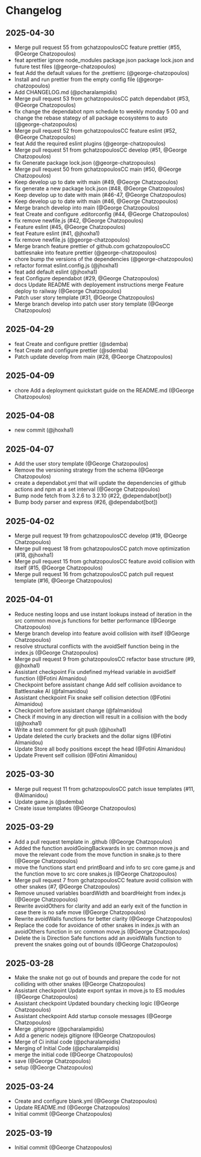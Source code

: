 # Changelog

## 2025-04-30

- Merge pull request 55 from gchatzopoulosCC feature prettier (#55, @George Chatzopoulos)
- feat aprettier ignore node_modules package.json package lock.json and future test files (@george-chatzopoulos)
- feat Add the default values for the .prettierrc (@george-chatzopoulos)
- Install and run prettier from the empty config file (@george-chatzopoulos)
- Add CHANGELOG.md (@pcharalampidis)
- Merge pull request 53 from gchatzopoulosCC patch dependabot (#53, @George Chatzopoulos)
- fix change the dependabot npm schedule to weekly monday 5 00 and change the rebase stategy of all package ecosystems to auto (@george-chatzopoulos)
- Merge pull request 52 from gchatzopoulosCC feature eslint (#52, @George Chatzopoulos)
- feat Add the required eslint plugins (@george-chatzopoulos)
- Merge pull request 51 from gchatzopoulosCC develop (#51, @George Chatzopoulos)
- fix Generate package lock.json (@george-chatzopoulos)
- Merge pull request 50 from gchatzopoulosCC main (#50, @George Chatzopoulos)
- Keep develop up to date with main (#49, @George Chatzopoulos)
- fix generate a new package lock.json (#48, @George Chatzopoulos)
- Keep develop up to date with main (#46-47, @George Chatzopoulos)
- Keep develop up to date with main (#46, @George Chatzopoulos)
- Merge branch develop into main (@George Chatzopoulos)
- feat Create and configure .editorconfig (#44, @George Chatzopoulos)
- fix remove newfile.js (#42, @George Chatzopoulos)
- Feature eslint (#45, @George Chatzopoulos)
- feat Feature eslint (#41, @jhoxha1)
- fix remove newfile.js (@george-chatzopoulos)
- Merge branch feature prettier of github.com gchatzopoulosCC battlesnake into feature prettier (@george-chatzopoulos)
- chore bump the versions of the dependencies (@george-chatzopoulos)
- refactor format eslint.config.js (@jhoxha1)
- feat add default eslint (@jhoxha1)
- feat Configure dependabot (#29, @George Chatzopoulos)
- docs Update README with deployement instructions merge Feature deploy to railway (@George Chatzopoulos)
- Patch user story template (#31, @George Chatzopoulos)
- Merge branch develop into patch user story template (@George Chatzopoulos)

## 2025-04-29

- feat Create and configure prettier (@sdemba)
- feat Create and configure prettier (@sdemba)
- Patch update develop from main (#28, @George Chatzopoulos)

## 2025-04-09

- chore Add a deployment quickstart guide on the README.md (@George Chatzopoulos)

## 2025-04-08

- new commit (@jhoxha1)

## 2025-04-07

- Add the user story template (@George Chatzopoulos)
- Remove the versioning strategy from the schema (@George Chatzopoulos)
- create a dependabot.yml that will update the dependencies of github actions and npm at a set interval (@George Chatzopoulos)
- Bump node fetch from 3.2.6 to 3.2.10 (#22, @dependabot[bot])
- Bump body parser and express (#26, @dependabot[bot])

## 2025-04-02

- Merge pull request 19 from gchatzopoulosCC develop (#19, @George Chatzopoulos)
- Merge pull request 18 from gchatzopoulosCC patch move optimization (#18, @jhoxha1)
- Merge pull request 15 from gchatzopoulosCC feature avoid collision with itself (#15, @George Chatzopoulos)
- Merge pull request 16 from gchatzopoulosCC patch pull request template (#16, @George Chatzopoulos)

## 2025-04-01

- Reduce nesting loops and use instant lookups instead of iteration in the src common move.js functions for better performance (@George Chatzopoulos)
- Merge branch develop into feature avoid collision with itself (@George Chatzopoulos)
- resolve structural conflicts with the avoidSelf function being in the index.js (@George Chatzopoulos)
- Merge pull request 9 from gchatzopoulosCC refactor base structure (#9, @jhoxha1)
- Assistant checkpoint Fix undefined myHead variable in avoidSelf function (@Fotini Almanidou)
- Checkpoint before assistant change Add self collision avoidance to Battlesnake AI (@falmanidou)
- Assistant checkpoint Fix snake self collision detection (@Fotini Almanidou)
- Checkpoint before assistant change (@falmanidou)
- Check if moving in any direction will result in a collision with the body (@jhoxha1)
- Write a test comment for git push (@jhoxha1)
- Update deleted the curly brackets and the dollar signs (@Fotini Almanidou)
- Update Store all body positions except the head (@Fotini Almanidou)
- Update Prevent self collision (@Fotini Almanidou)

## 2025-03-30

- Merge pull request 11 from gchatzopoulosCC patch issue templates (#11, @Almanidou)
- Update game.js (@sdemba)
- Create issue templates (@George Chatzopoulos)

## 2025-03-29

- Add a pull request template in .github (@George Chatzopoulos)
- Added the function avoidGoingBackwards in src common move.js and move the relevant code from the move function in snake.js to there (@George Chatzopoulos)
- move the functions start end printBoard and info to src core game.js and the function move to src core snakes.js (@George Chatzopoulos)
- Merge pull request 7 from gchatzopoulosCC feature avoid collision with other snakes (#7, @George Chatzopoulos)
- Remove unused variables boardWidth and boardHeight from index.js (@George Chatzopoulos)
- Rewrite avoidOthers for clarity and add an early exit of the function in case there is no safe move (@George Chatzopoulos)
- Rewrite avoidWalls functions for better clarity (@George Chatzopoulos)
- Replace the code for avoidance of other snakes in index.js with an avoidOthers function in src common move.js (@George Chatzopoulos)
- Delete the is Direction Safe functions add an avoidWalls function to prevent the snakes going out of bounds (@George Chatzopoulos)

## 2025-03-28

- Make the snake not go out of bounds and prepare the code for not colliding with other snakes (@George Chatzopoulos)
- Assistant checkpoint Update export syntax in move.js to ES modules (@George Chatzopoulos)
- Assistant checkpoint Updated boundary checking logic (@George Chatzopoulos)
- Assistant checkpoint Add startup console messages (@George Chatzopoulos)
- Merge .gitignore (@pcharalampidis)
- Add a generic nodejs gitignore (@George Chatzopoulos)
- Merge of Ci initial code (@pcharalampidis)
- Merging of Initial Code (@pcharalampidis)
- merge the initial code (@George Chatzopoulos)
- save (@George Chatzopoulos)
- setup (@George Chatzopoulos)

## 2025-03-24

- Create and configure blank.yml (@George Chatzopoulos)
- Update README.md (@George Chatzopoulos)
- Initial commit (@George Chatzopoulos)

## 2025-03-19

- Initial commit (@George Chatzopoulos)